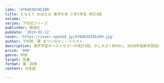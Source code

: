 ```yaml
---
isbn: '9784039205209'
title: となえて おぼえる 漢字の本 小学2年生 改訂4版
volume: ''
series: 下村式シリーズ
publisher: 偕成社
pubdate: '2019-02-12'
cover: 'https://cover.openbd.jp/9784039205209.jpg'
author: 下村昇／著 まついのりこ／イラスト
description: 漢字学習のベストセラーの改訂4版。少し大きくB6判に。2020年度新学習指要領対応。小学2年生で習う漢字160字を学習。
price: '900'
genre: 学参
target: 児童
format: 事・辞典
content: 日本語

---
```

